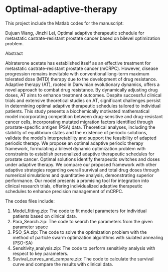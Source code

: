 # Optimal-adaptive-therapy

This project include the Matlab codes for the manuscript:

Dujuan Wang, Jinzhi Lei, Optimal adaptive therapeutic schedule for metastatic castrate-resistant prostate cancer based on bilevel optimization problem.

Abstract

Abiraterone acetate has established itself as an effective treatment for metastatic castrate-resistant prostate cancer (mCRPC). However, disease progression remains inevitable with conventional long-term maximum tolerated dose (MTD) therapy due to the development of drug resistance. Adaptive therapy (AT), rooted in Darwinian evolutionary dynamics, offers a novel approach to combat drug resistance. By dynamically adjusting drug doses, AT aims to enhance treatment outcomes. Despite successful clinical trials and extensive theoretical studies on AT, significant challenges persist in determining optimal adaptive therapeutic schedules tailored to individual patients. This study presents a biochemically motivated mathematical model incorporating competition between drug-sensitive and drug-resistant cancer cells, incorporating mutated migration factors identified through prostate-specific antigen (PSA) data. Theoretical analyses, including the stability of equilibrium states and the existence of periodic solutions, validate the model’s interpretability and support the feasibility of adapted periodic therapy. We propose an optimal adaptive periodic therapy framework, formulating a bilevel dynamic optimization problem with constraints to establish personalized adaptive therapeutic schedules for prostate cancer. Optimal solutions identify therapeutic switches and doses under adaptive therapy. We compare our proposed framework with other adaptive strategies regarding overall survival and total drug doses through numerical simulations and quantitative analysis, demonstrating superior performance. Our model presents a promising tool for integration into clinical research trials, offering individualized adaptive therapeutic schedules to enhance precision management of mCRPC.

The codes files include:
1. Model_fitting.zip: The code to fit model parameters for individual patients based on clinical data.
2. Para_Search.zip: The code to search the parameters from the given parameter space
3. PSO_SA.zip: The code to solve the optimization problem with the method of particle swarm optimzation algorithms with siulated annealing (PSO-SA)
4. Sensitivity_analysis.zip: The code to perform sensitivity analysis with respect to key parameters.
5. Suvival_curves_and_campare.zip: The code to calculate the survival curve and compare the results with clinical data.
